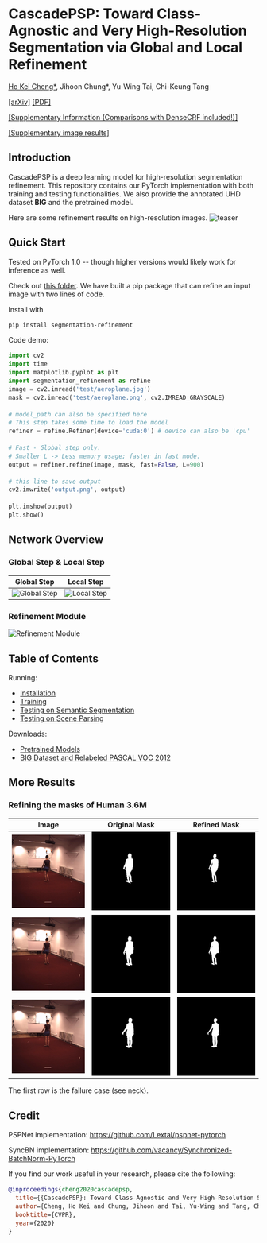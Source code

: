 # CascadePSP: Toward Class-Agnostic and Very High-Resolution Segmentation via Global and Local Refinement

[Ho Kei Cheng*](https://hkchengrex.github.io/), Jihoon Chung*, Yu-Wing Tai, Chi-Keung Tang

[[arXiv]](https://arxiv.org/abs/2005.02551) [[PDF]](https://arxiv.org/pdf/2005.02551)

[[Supplementary Information (Comparisons with DenseCRF included!)]](https://openaccess.thecvf.com/content_CVPR_2020/supplemental/Cheng_CascadePSP_Toward_Class-Agnostic_CVPR_2020_supplemental.pdf)

[[Supplementary image results]](http://hkchengad.student.ust.hk/CascadePSP/CascadePSP-supp-images.pdf)

## Introduction

CascadePSP is a deep learning model for high-resolution segmentation refinement.
This repository contains our PyTorch implementation with both training and testing functionalities. We also provide the annotated UHD dataset **BIG** and the pretrained model.

Here are some refinement results on high-resolution images.
![teaser](docs/images/teaser.jpg)

## Quick Start

Tested on PyTorch 1.0 -- though higher versions would likely work for inference as well.

Check out [this folder](https://github.com/hkchengrex/CascadePSP/tree/master/segmentation-refinement). We have built a pip package that can refine an input image with two lines of code.

Install with

```bash
pip install segmentation-refinement
```

Code demo:

```python
import cv2
import time
import matplotlib.pyplot as plt
import segmentation_refinement as refine
image = cv2.imread('test/aeroplane.jpg')
mask = cv2.imread('test/aeroplane.png', cv2.IMREAD_GRAYSCALE)

# model_path can also be specified here
# This step takes some time to load the model
refiner = refine.Refiner(device='cuda:0') # device can also be 'cpu'

# Fast - Global step only.
# Smaller L -> Less memory usage; faster in fast mode.
output = refiner.refine(image, mask, fast=False, L=900) 

# this line to save output
cv2.imwrite('output.png', output)

plt.imshow(output)
plt.show()
```

## Network Overview

### Global Step & Local Step

| Global Step | Local Step |
|:-:|:-:|
| ![Global Step](docs/images/global.jpg) | ![Local Step](docs/images/local.jpg) |


### Refinement Module

![Refinement Module](docs/images/rm.png)

## Table of Contents

Running:

- [Installation](docs/installation.md)
- [Training](docs/training.md)
- [Testing on Semantic Segmentation](docs/testing_segmentation.md)
- [Testing on Scene Parsing](docs/testing_scene_parsing.md)

Downloads:

- [Pretrained Models](docs/models.md)
- [BIG Dataset and Relabeled PASCAL VOC 2012](docs/dataset.md)

## More Results

### Refining the masks of Human 3.6M

| Image | Original Mask | Refined Mask |
|:-:|:-:|:-:|
| ![Image](docs/images/H36M/test_im1.jpg) | ![OriginalMask](docs/images/H36M/test_mask1.jpg) | ![RefinedMask](docs/images/H36M/output1.jpg) |
| ![Image](docs/images/H36M/test_im2.jpg) | ![OriginalMask](docs/images/H36M/test_mask2.jpg) | ![RefinedMask](docs/images/H36M/output2.jpg) |
| ![Image](docs/images/H36M/test_im3.jpg) | ![OriginalMask](docs/images/H36M/test_mask3.jpg) | ![RefinedMask](docs/images/H36M/output3.jpg) |

The first row is the failure case (see neck).

## Credit

PSPNet implementation: https://github.com/Lextal/pspnet-pytorch

SyncBN implementation: https://github.com/vacancy/Synchronized-BatchNorm-PyTorch

If you find our work useful in your research, please cite the following:

```bibtex
@inproceedings{cheng2020cascadepsp,
  title={{CascadePSP}: Toward Class-Agnostic and Very High-Resolution Segmentation via Global and Local Refinement},
  author={Cheng, Ho Kei and Chung, Jihoon and Tai, Yu-Wing and Tang, Chi-Keung},
  booktitle={CVPR},
  year={2020}
}
```
